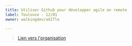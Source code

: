 ```yaml
---
title: Utiliser Github pour développer agile en remote
label: Toulouse - 12/01
owner: walkingdev/aGITle

---
```


> [Lien vers l'organisation](http://walkingdev.fr/aGITle)
